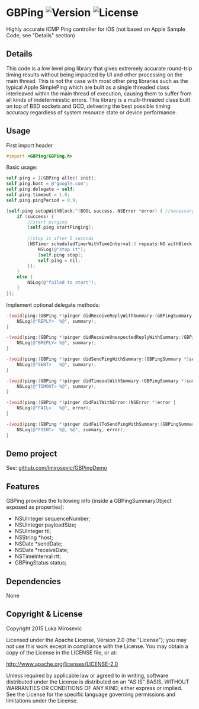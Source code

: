 # GBPing ![Version](https://img.shields.io/cocoapods/v/GBPing.svg?style=flat)&nbsp;![License](https://img.shields.io/badge/license-Apache_2-green.svg?style=flat)

Highly accurate ICMP Ping controller for iOS (not based on Apple Sample Code, see "Details" section)

Details
------------

This code is a low level ping library that gives extremely accurate round-trip timing results without being impacted by UI and other processing on the main thread. This is not the case with most other ping libraries such as the typical Apple SimplePing which are built as a single threaded class interleaved within the main thread of execution, causing them to suffer from all kinds of indeterministic errors. This library is a multi-threaded class built on top of BSD sockets and GCD, delivering the best possible timing accuracy regardless of system resource state or device performance.

Usage
------------

First import header

```objective-c
#import <GBPing/GBPing.h>
```

Basic usage:

```objective-c
self.ping = [[GBPing alloc] init];
self.ping.host = @"google.com";
self.ping.delegate = self;
self.ping.timeout = 1.0;
self.ping.pingPeriod = 0.9;

[self.ping setupWithBlock:^(BOOL success, NSError *error) { //necessary to resolve hostname
    if (success) {
        //start pinging
        [self.ping startPinging];
        
        //stop it after 5 seconds
        [NSTimer scheduledTimerWithTimeInterval:5 repeats:NO withBlock:^{
            NSLog(@"stop it");
            [self.ping stop];
            self.ping = nil;
        }];
    }
    else {
        NSLog(@"failed to start");
    }
}];
```

Implement optional delegate methods:

```objective-c
-(void)ping:(GBPing *)pinger didReceiveReplyWithSummary:(GBPingSummary *)summary {
    NSLog(@"REPLY>  %@", summary);
}

-(void)ping:(GBPing *)pinger didReceiveUnexpectedReplyWithSummary:(GBPingSummary *)summary {
    NSLog(@"BREPLY> %@", summary);
}

-(void)ping:(GBPing *)pinger didSendPingWithSummary:(GBPingSummary *)summary {
    NSLog(@"SENT>   %@", summary);
}

-(void)ping:(GBPing *)pinger didTimeoutWithSummary:(GBPingSummary *)summary {
    NSLog(@"TIMOUT> %@", summary);
}

-(void)ping:(GBPing *)pinger didFailWithError:(NSError *)error {
    NSLog(@"FAIL>   %@", error);
}

-(void)ping:(GBPing *)pinger didFailToSendPingWithSummary:(GBPingSummary *)summary error:(NSError *)error {
    NSLog(@"FSENT>  %@, %@", summary, error);
}
```

Demo project
------------

See: [github.com/lmirosevic/GBPingDemo](https://github.com/lmirosevic/GBPingDemo)

Features
------------

GBPing provides the following info (inside a GBPingSummaryObject exposed as properties):

* NSUInteger        sequenceNumber;
* NSUInteger        payloadSize;
* NSUInteger        ttl;
* NSString          *host;
* NSDate            *sendDate;
* NSDate            *receiveDate;
* NSTimeInterval    rtt;
* GBPingStatus      status;

Dependencies
------------

None

Copyright & License
------------

Copyright 2015 Luka Mirosevic

Licensed under the Apache License, Version 2.0 (the "License"); you may not use this work except in compliance with the License. You may obtain a copy of the License in the LICENSE file, or at:

http://www.apache.org/licenses/LICENSE-2.0

Unless required by applicable law or agreed to in writing, software distributed under the License is distributed on an "AS IS" BASIS, WITHOUT WARRANTIES OR CONDITIONS OF ANY KIND, either express or implied. See the License for the specific language governing permissions and limitations under the License.

